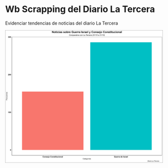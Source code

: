 # Wb Scrapping del Diario La Tercera
Evidenciar tendencias de noticias del diario La Tercera


![Cobertura de noticia sobre Guerra Israel vs Nueva Constitución](https://github.com/matdknu/Scrap-LaTercera/blob/main/web-scrapping/image/grafico.png)



